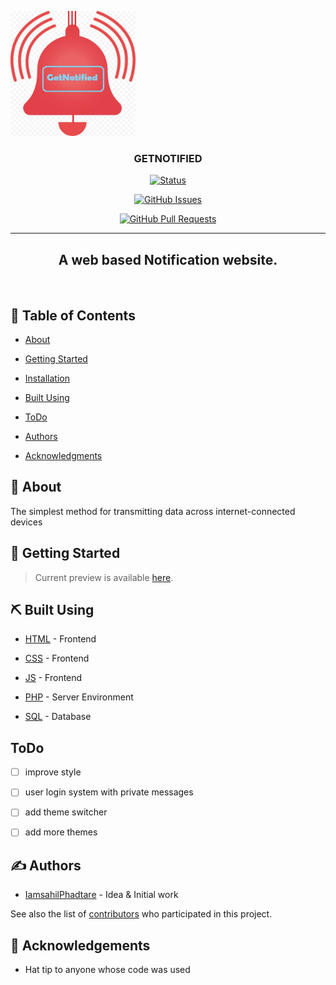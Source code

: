 <p align="center"> 

   <a href="" rel="noopener"> 

  <img width=200px height=200px src="Resources/icon.jpg" alt="Project logo"></a> 

 </p> 

  

 <h3 align="center">GETNOTIFIED</h3> 

  

 <div align="center"> 

  

   [![Status](https://img.shields.io/badge/status-active-success.svg)]()  

   [![GitHub Issues](https://img.shields.io/github/issues/IamsahilPhadtare/GetNotified.svg)](https://github.com/IamsahilPhadtare/GetNotified/issues) 

   [![GitHub Pull Requests](https://img.shields.io/github/issues-pr/IamsahilPhadtare/GetNotified.svg)](https://github.com/iamsahilphadtare/GetNotified/pulls) 

  

 </div> 

  

 --- 

  

 <h2 align="center"> A web based Notification website.</h2>

     

 </br> 

  

 ## 📝 Table of Contents 

 - [About](#about) 

 - [Getting Started](#getting_started) 

 - [Installation](#installation) 

 - [Built Using](#built_using) 

 - [ToDo](#todo) 

 - [Authors](#authors) 

 - [Acknowledgments](#acknowledgement) 

  

 ## 🧐 About <a name = "about"></a> 

 The simplest method for transmitting data across internet-connected devices 

  

 ## 🏁 Getting Started <a name = "getting_started"></a> 

 > Current preview is available [here](https://getnotified.tk/). 

  

  

 ## ⛏️ Built Using <a name = "built_using"></a> 

 - [HTML](https://html.com/) - Frontend 

 - [CSS](https://developer.mozilla.org/en-US/docs/Web/CSS) - Frontend 

 - [JS](https://www.javascript.com/) - Frontend 

 - [PHP](https://www.php.net/) - Server Environment 

 - [SQL](https://www.mysql.com/) - Database 

  

 ## ToDo<a name ="todo"></a>  

 - [ ] improve style 

 - [ ] user login system with private messages

 - [ ] add theme switcher 

 - [ ] add more themes 

  

 ## ✍️ Authors <a name = "authors"></a> 

 - [IamsahilPhadtare](https://github.com/IamsahilPhadtare) - Idea & Initial work 

  

 See also the list of [contributors](https://github.com/IamsahilPhadtare/GetNotified/graphs/contributors) who participated in this project. 

  

 ## 🎉 Acknowledgements <a name = "acknowledgement"></a> 

 - Hat tip to anyone whose code was used 

  


